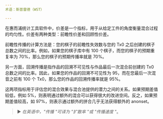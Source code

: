 ```yaml
---
术语：斯普雷德（WST）

---
```

在惠而浦统计工具软件中，价差是一个指标，用于从给定工件的角度衡量混合过程的均匀性。价差有两种类型：前瞻性价差和回顾性价差。

前瞻性传播的计算方法是：您的棋子的前瞻性失效数与您的 Tx0 之后创建的棋子总数之间的比率。例如，如果您的棋子库中有 100 个棋子，而您的棋子的预期重复率为 70%，那么您的棋子的预期传播率就是 70%。

另一方面，回溯传播是指作品的回溯不可见性与作品最后一次混合前创建的 Tx0 总数之间的比率。因此，如果您的作品的回溯不可见性为 95，而在您最后一次混音之前有 100 个 Tx0，那么您的作品的回溯传播率就是 95%。

这两项指标用于评估您的混合效果与混合池提供的潜力之间的关系。如果预期差值较低，例如 5%，则表明通过额外的混合可以获得很大的改进空间。反之，如果预期差值较高，如 97%，则表示通过额外的拼合几乎无法获得额外的 anonset。

> ► *在英语中，"传播 "可译为 "扩散率 "或 "传播速度 "*。